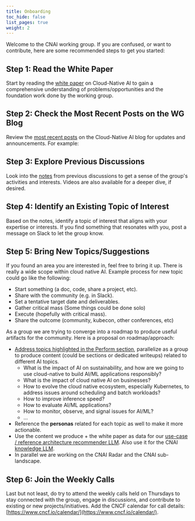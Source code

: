 ```yaml
---
title: Onboarding
toc_hide: false
list_pages: true
weight: 2
---
```


Welcome to the CNAI working group. If you are confused, or want to contribute, here are some recommended steps to get you started:

## Step 1: Read the White Paper

Start by reading the [white paper](https://tag-runtime.cncf.io/whitepapers/cloudnativeai/) on Cloud-Native AI to gain a comprehensive understanding of problems/opportunities and the foundation work done by the working group.

## Step 2: Check the Most Recent Posts on the WG Blog

Review the [most recent posts](https://tag-runtime.cncf.io/blog/) on the Cloud-Native AI blog for updates and announcements. For example:

## Step 3: Explore Previous Discussions

Look into the [notes](https://docs.google.com/document/d/1tS6gL5qjGLaHDtAChssqJhBVm8BIpopUA3Ddzm9LHwg/edit) from previous discussions to get a sense of the group's activities and interests. Videos are also available for a deeper dive, if desired.

## Step 4: Identify an Existing Topic of Interest

Based on the notes, identify a topic of interest that aligns with your expertise or interests. If you find something that resonates with you, post a message on Slack to let the group know.

## Step 5: Bring New Topics/Suggestions

If you found an area you are interested in,  feel free to bring it up.  There is really a wide scope within cloud native AI.  Example process for new topic could go like the following:

* Start something (a doc, code, share a project, etc).
* Share with the community (e.g. in Slack).
* Set a tentative target date and deliverables.
* Gather critical mass (Some things could be done solo)
* Execute (hopefully with critical mass).
* Share the outcome (community, kubecon, other conferences, etc)

As a group we are trying to converge into a roadmap to produce useful artifacts for the community. Here is a proposal on roadmap/approach:

* [Address topics highlighted in the Perform section](https://tag-runtime.cncf.io/blog/cnai-kubecon-eu-paris-2024-recap/#perform), parallelize as a group to produce content (could be sections or dedicated writeups) related to different AI topics.
  * What is the impact of AI on sustainability, and how are we going to use cloud-native to build AI/ML applications responsibly?
  * What is the impact of cloud native AI on businesses?
  * How to evolve the cloud native ecosystem, especially Kubernetes, to address issues around scheduling and batch workloads?
  * How to improve inference speed?
  * How to evaluate AI/ML applications?
  * How to monitor, observe, and signal issues for AI/ML?
  * …
* Reference the **personas** related for each topic as well to make it more actionable.
* Use the content we produce + the white paper as data for our [use-case / reference architecture recommender LLM](https://cloud-native.slack.com/archives/C05TYJE81SR/p1712235144103149). Also use it for the CNAI [knowledge LLM](https://docs.google.com/document/d/1L-gP001biKswpLTX6X0iC2QfLZHBESPpa-VA3KfbhXU/edit).
* In parallel we are working on the CNAI Radar and the CNAI sub-landscape.

## Step 6: Join the Weekly Calls

Last but not least, do try to attend the weekly calls held on Thursdays to stay connected with the group, engage in discussions, and contribute to existing or new projects/initiatives. Add the CNCF calendar for call details: [https://www.cncf.io/calendar/](https://www.cncf.io/calendar/).
